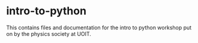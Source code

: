 # intro-to-python
This contains files and documentation for the intro to python workshop put on by the physics society at UOIT.
